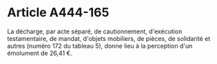 # Article A444-165

<p align='left'>La décharge, par acte séparé, de cautionnement, d'exécution testamentaire, de mandat, d'objets mobiliers, de pièces, de solidarité et autres (numéro 172 du tableau 5), donne lieu à la perception d'un émolument de 26,41 €.</p>